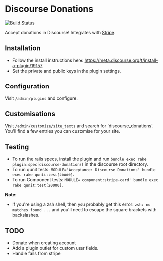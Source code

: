 # Discourse Donations

[![Build Status](https://travis-ci.org/choiceaustralia/discourse-donations.svg?branch=master)](https://travis-ci.org/choiceaustralia/discourse-donations)

Accept donations in Discourse! Integrates with [Stripe](https://stripe.com).

## Installation

* Follow the install instructions here: https://meta.discourse.org/t/install-a-plugin/19157
* Set the private and public keys in the plugin settings.

## Configuration

Visit `/admin/plugins` and configure.

## Customisations

Visit `/admin/customize/site_texts` and search for 'discourse_donations'. You'll find a few entries you can customise for your site.

## Testing

* To run the rails specs, install the plugin and run `bundle exec rake plugin:spec[discourse-donations]` in the discourse root directory.
* To run qunit tests: `MODULE='Acceptance: Discourse Donations' bundle exec rake qunit:test[20000]`.
* To run Component tests: `MODULE='component:stripe-card' bundle exec rake qunit:test[20000]`.

**Note:**

* If you're using a zsh shell, then you probably get this error: `zsh: no matches found ...` and you'll need to escape the square brackets with backslashes.

## TODO

* Donate when creating account
* Add a plugin outlet for custom user fields.
* Handle fails from stripe
